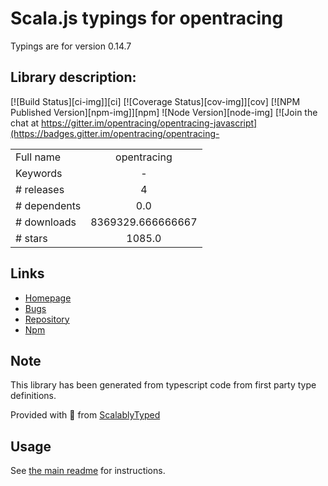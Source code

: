 
# Scala.js typings for opentracing

Typings are for version 0.14.7

## Library description:
[![Build Status][ci-img]][ci] [![Coverage Status][cov-img]][cov] [![NPM Published Version][npm-img]][npm] ![Node Version][node-img] [![Join the chat at https://gitter.im/opentracing/opentracing-javascript](https://badges.gitter.im/opentracing/opentracing-

|                    |                 |
| ------------------ | :-------------: |
| Full name          | opentracing |
| Keywords           | - |
| # releases         | 4 |
| # dependents       | 0.0 |
| # downloads        | 8369329.666666667 |
| # stars            | 1085.0 |

## Links
- [Homepage](https://github.com/opentracing/opentracing-javascript#readme)
- [Bugs](https://github.com/opentracing/opentracing-javascript/issues)
- [Repository](https://github.com/opentracing/opentracing-javascript)
- [Npm](https://www.npmjs.com/package/opentracing)
    


## Note
This library has been generated from typescript code from first party type definitions.

Provided with :purple_heart: from [ScalablyTyped](https://github.com/oyvindberg/ScalablyTyped)

## Usage
See [the main readme](../../readme.md) for instructions.


